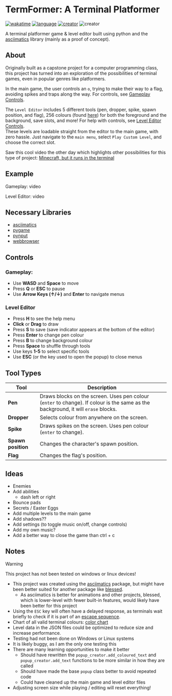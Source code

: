 # TermFormer: A Terminal Platformer
[![wakatime](https://wakatime.com/badge/user/bf51f838-e5c2-44d9-90ed-ec0da6b90b26/project/9784436c-bbbd-4409-bc19-b488c8e32a30.svg)](https://wakatime.com/badge/user/bf51f838-e5c2-44d9-90ed-ec0da6b90b26/project/9784436c-bbbd-4409-bc19-b488c8e32a30)
[![language](https://img.shields.io/badge/Language-python-yellow)](https://www.python.org)
[![creator](https://img.shields.io/badge/Creator-EpicEfeathers-0051FF?logo=github)](https://github.com/EpicEfeathers)
![creator](https://img.shields.io/badge/>1800_lines_of_code-048100)


A terminal platformer game & level editor built using python and the [asciimatics](https://github.com/peterbrittain/asciimatics) library (mainly as a proof of concept).

## About

Originally built as a capstone project for a computer programming class, this project has turned into an exploration of the possibilities of terminal games, even in popular genres like platformers.

In the main game, the user controls an `o`, trying to make their way to a flag, avoiding spikes and traps along the way. For controls, see [Gameplay Controls](#gameplay).

The `Level Editor` includes 5 different tools (pen, dropper, spike, spawn position, and flag), 256 colours (found [here](https://upload.wikimedia.org/wikipedia/commons/1/15/Xterm_256color_chart.svg)) for both the foreground and the background, save slots, and more! For help with controls, see [Level Editor Controls](#level-editor).  
These levels are loadable straight from the editor to the main game, with zero hassle. Just navigate to the `main menu`, select `Play Custom Level`, and choose the correct slot.



Saw this cool video the other day which highlights other possibilities for this type of project: [
Minecraft, but it runs in the terminal](https://www.youtube.com/watch?v=6zfXM-6yPJQ)

## Example
Gameplay:
video

Level Editor:
video

## Necessary Libraries
- [asciimatics](https://github.com/peterbrittain/asciimatics)
- [pygame](https://github.com/pygame-community/pygame-ce)
- [pynput](https://github.com/moses-palmer/pynput)
- [webbrowser](https://github.com/python/cpython/blob/main/Lib/webbrowser.py)

## Controls

### Gameplay:
- Use **WASD** and **Space** to move
- Press **Q** or **ESC** to pause
- Use **Arrow Keys (↑/↓)** and **Enter** to navigate menus


### Level Editor
- Press **H** to see the help menu
- **Click** or **Drag** to draw
- Press **S** to save (save indicator appears at the bottom of the editor)
- Press **Enter** to change pen colour
- Press **B** to change background colour
- Press **Space** to shuffle through tools
- Use keys **1-5** to select specific tools
- Use **ESC** (or the key used to open the popup) to close menus

## Tool Types
| Tool | Description|
|------|------------|
|**Pen** | Draws blocks on the screen. Uses pen colour (`enter` to change). If colour is the same as the background, it will `erase` blocks.
|**Dropper** | Selects colour from anywhere on the screen.
|**Spike** | Draws spikes on the screen. Uses pen colour (`enter` to change).
|**Spawn position** | Changes the character's spawn position.
|**Flag** | Changes the flag's position.


## Ideas
- Enemies
- Add abilities
    - dash left or right
- Bounce pads
- Secrets / Easter Eggs
- Add multiple levels to the main game
- Add shadows??
- Add settings (to toggle music on/off, change controls)
- Add my own music?
- Add a better way to close the game than ctrl + c

## Notes
> [!WARNING]
> This project has not been tested on windows or linux devices!

- This project was created using the [asciimatics](https://github.com/peterbrittain/asciimatics) package, but might have been better suited for another package like [blessed](https://github.com/jquast/blessed).
    - As asciimatics is better for animations and other projects, blessed, which is lower-level with fewer built-in features, would likely have been better for this project
- Using the `ESC` key will often have a delayed response, as terminals wait briefly to check if it is part of an [escape sequence](https://en.wikipedia.org/wiki/Escape_sequence#:~:text=In%20computer%20science%2C%20an%20escape,(and%20possibly%20terminating)%20characters.).
- Chart of all valid terminal colours: [color chart](https://upload.wikimedia.org/wikipedia/commons/1/15/Xterm_256color_chart.svg)
- Level data in the JSON files could be optimized to reduce size and increase performance.
- Testing had not been done on Windows or Linux systems
- It is likely buggy, as I am the only one testing this
- There are many learning opportunities to make it better
    - Should have rewritten the `popup_creator.add_coloured_text` and `popup_creator.add_text` functions to be more similar in how they are called
    - Should have made the base `popup` class better to avoid repeated code
    - Could have cleaned up the main game and level editor files
- Adjusting screen size while playing / editing will reset everything!